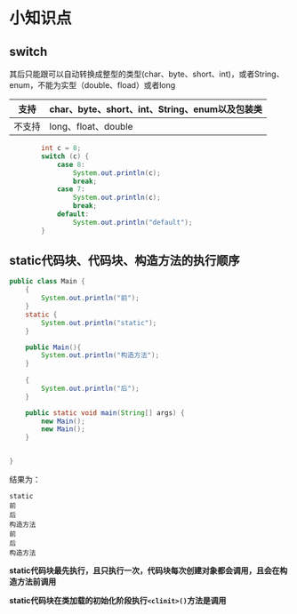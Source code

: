 # 小知识点

## switch

其后只能跟可以自动转换成整型的类型(char、byte、short、int)，或者String、enum，不能为实型（double、fload）或者long

| 支持   | char、byte、short、int、String、enum以及包装类 |
| ------ | ---------------------------------------------- |
| 不支持 | long、float、double                            |

```java
		int c = 8;
        switch (c) {
            case 8:
                System.out.println(c);
                break;
            case 7:
                System.out.println(c);
                break;
            default:
                System.out.println("default");
        }
```



## static代码块、代码块、构造方法的执行顺序

```java
public class Main {
    {
        System.out.println("前");
    }
    static {
        System.out.println("static");
    }

    public Main(){
        System.out.println("构造方法");
    }
    
    {
        System.out.println("后");
    }

    public static void main(String[] args) {
        new Main();
        new Main();
    }


}
```

结果为：

```
static
前
后
构造方法
前
后
构造方法
```

**static代码块最先执行，且只执行一次，代码块每次创建对象都会调用，且会在构造方法前调用**

**static代码块在类加载的初始化阶段执行`<clinit>()`方法是调用**